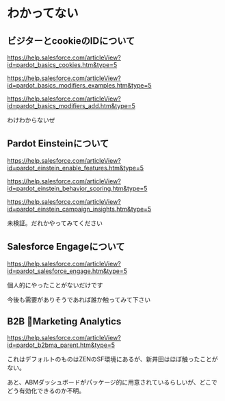 # わかってない

## ビジターとcookieのIDについて
https://help.salesforce.com/articleView?id=pardot_basics_cookies.htm&type=5  

https://help.salesforce.com/articleView?id=pardot_basics_modifiers_examples.htm&type=5  

https://help.salesforce.com/articleView?id=pardot_basics_modifiers_add.htm&type=5

わけわからないぜ


## Pardot Einsteinについて
https://help.salesforce.com/articleView?id=pardot_einstein_enable_features.htm&type=5

https://help.salesforce.com/articleView?id=pardot_einstein_behavior_scoring.htm&type=5

https://help.salesforce.com/articleView?id=pardot_einstein_campaign_insights.htm&type=5

未検証。だれかやってみてください


## Salesforce Engageについて

https://help.salesforce.com/articleView?id=pardot_salesforce_engage.htm&type=5

個人的にやったことがないだけです

今後も需要がありそうであれば誰か触ってみて下さい


## B2B Marketing Analytics
https://help.salesforce.com/articleView?id=pardot_b2bma_parent.htm&type=5

これはデフォルトのものはZENのSF環境にあるが、新井田はほぼ触ったことがない。

あと、ABMダッシュボードがパッケージ的に用意されているらしいが、どこでどう有効化できるのか不明。
